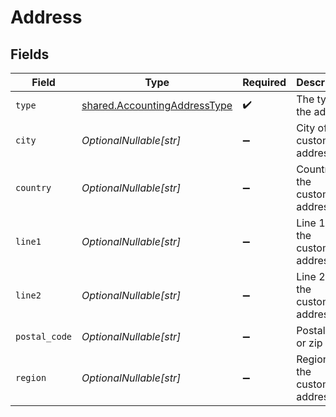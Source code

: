 # Address


## Fields

| Field                                                                        | Type                                                                         | Required                                                                     | Description                                                                  |
| ---------------------------------------------------------------------------- | ---------------------------------------------------------------------------- | ---------------------------------------------------------------------------- | ---------------------------------------------------------------------------- |
| `type`                                                                       | [shared.AccountingAddressType](../../models/shared/accountingaddresstype.md) | :heavy_check_mark:                                                           | The type of the address                                                      |
| `city`                                                                       | *OptionalNullable[str]*                                                      | :heavy_minus_sign:                                                           | City of the customer address.                                                |
| `country`                                                                    | *OptionalNullable[str]*                                                      | :heavy_minus_sign:                                                           | Country of the customer address.                                             |
| `line1`                                                                      | *OptionalNullable[str]*                                                      | :heavy_minus_sign:                                                           | Line 1 of the customer address.                                              |
| `line2`                                                                      | *OptionalNullable[str]*                                                      | :heavy_minus_sign:                                                           | Line 2 of the customer address.                                              |
| `postal_code`                                                                | *OptionalNullable[str]*                                                      | :heavy_minus_sign:                                                           | Postal code or zip code.                                                     |
| `region`                                                                     | *OptionalNullable[str]*                                                      | :heavy_minus_sign:                                                           | Region of the customer address.                                              |